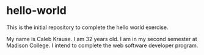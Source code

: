 # hello-world
This is the initial repository to complete the hello world exercise. 

My name is Caleb Krause.
I am 32 years old.
I am in my second semester at Madison College.
I intend to complete the web software developer program.

